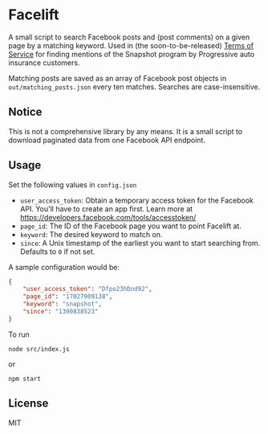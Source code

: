 Facelift
===

A small script to search Facebook posts and (post comments) on a given page by a matching keyword. Used in (the soon-to-be-released) [Terms of Service](http://projects.aljazeera.net/2014/terms-of-service) for finding mentions of the Snapshot program by Progressive auto insurance customers.

Matching posts are saved as an array of Facebook post objects in `out/matching_posts.json` every ten matches. Searches are case-insensitive.

## Notice 

This is not a comprehensive library by any means. It is a small script to download paginated data from one Facebook API endpoint.

## Usage

Set the following values in `config.json`

* `user_access_token`: Obtain a temporary access token for the Facebook API. You'll have to create an app first. Learn more at <https://developers.facebook.com/tools/accesstoken/>
* `page_id`: The ID of the Facebook page you want to point Facelift at.
* `keyword`: The desired keyword to match on.
* `since`: A Unix timestamp of the earliest you want to start searching from. Defaults to `0` if not set.

A sample configuration would be:

````json
{
	"user_access_token": "Dfpo23hDnd92",
	"page_id": "17027909138",
	"keyword": "snapshot",
	"since": "1390838523"
}
````

To run

````
node src/index.js
````
or

````
npm start
````

## License

MIT
